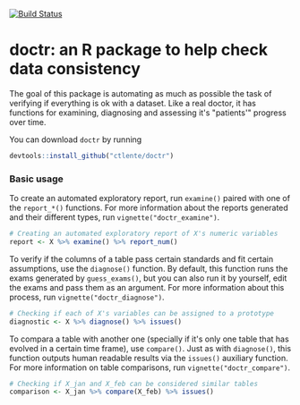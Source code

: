 [![Build Status](https://travis-ci.org/ctlente/doctr.svg?branch=master)](https://travis-ci.org/ctlente/doctr)

# doctr: an R package to help check data consistency

The goal of this package is automating as much as possible the task of
verifying if everything is ok with a dataset. Like a real doctor, it has
functions for examining, diagnosing and assessing it's "patients'"
progress over time.

You can download `doctr` by running

```r
devtools::install_github("ctlente/doctr")
```

### Basic usage

To create an automated exploratory report, run `examine()` paired with
one of the `report_*()` functions. For more information about the reports
generated and their different types, run `vignette("doctr_examine")`.

```r
# Creating an automated exploratory report of X's numeric variables
report <- X %>% examine() %>% report_num()
```

To verify if the columns of a table pass certain standards and fit
certain assumptions, use the `diagnose()` function. By default, this
function runs the exams generated by `guess_exams()`, but you can
also run it by yourself, edit the exams and pass them as an argument.
For more information about this process, run `vignette("doctr_diagnose")`.

```r
# Checking if each of X's variables can be assigned to a prototype
diagnostic <- X %>% diagnose() %>% issues()
```

To compara a table with another one (specially if it's only one table
that has evolved in a certain time frame), use `compare()`. Just as with
`diagnose()`, this function outputs human readable results via the `issues()`
auxiliary function. For more information on table comparisons, run
`vignette("doctr_compare")`.

```r
# Checking if X_jan and X_feb can be considered similar tables
comparison <- X_jan %>% compare(X_feb) %>% issues()
```
